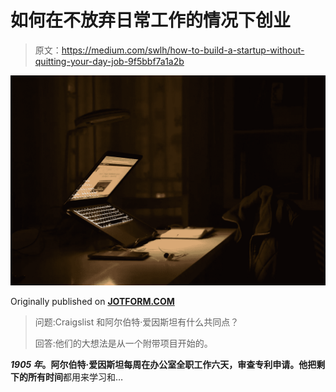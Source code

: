 # 如何在不放弃日常工作的情况下创业

> 原文：<https://medium.com/swlh/how-to-build-a-startup-without-quitting-your-day-job-9f5bbf7a1a2b>

![](img/5173cc043a9c186be1b50d1562e72dc2.png)

Originally published on [**JOTFORM.COM**](http://jotform.com)

> 问题:Craigslist 和阿尔伯特·爱因斯坦有什么共同点？
> 
> 回答:他们的大想法是从一个附带项目开始的。

***1905 年*。**阿尔伯特·爱因斯坦每周在办公室全职工作六天，审查专利申请。他把**剩下的所有时间**都用来学习和…